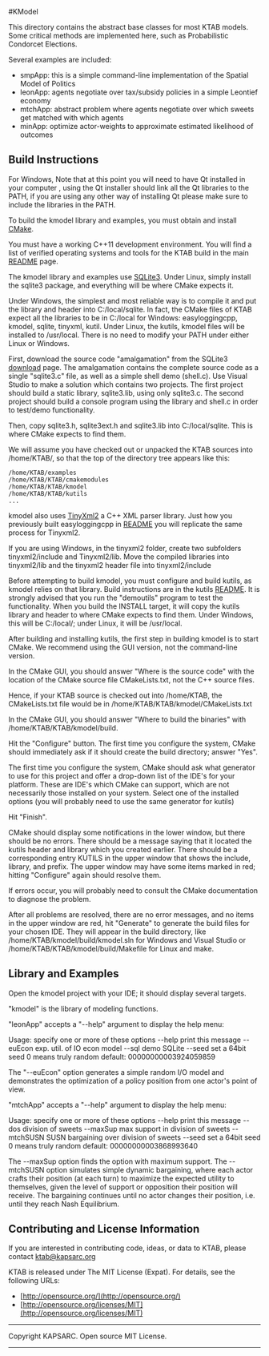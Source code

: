 #KModel

This directory contains the abstract base classes for most KTAB models. Some critical methods
are implemented here, such as Probabilistic Condorcet Elections.

Several examples are included:
- smpApp: this is a simple command-line implementation of the Spatial Model of Politics
- leonApp: agents negotiate over tax/subsidy policies in a simple Leontief economy
- mtchApp: abstract problem where agents negotiate over which sweets get matched with which agents
- minApp: optimize actor-weights to approximate estimated likelihood of outcomes

## Build Instructions ##

For Windows, Note that at this point you will need to have Qt installed in your computer , using the Qt installer should link all the Qt libraries to the PATH, if you are using any other way of installing Qt please make sure to include the libraries in the PATH.

To build the kmodel library and examples, you must
obtain and install [CMake](www.cmake.org).

You must have a working C++11 development environment.
You will find a list of verified operating systems and tools for the KTAB build in the main [README](https://github.com/KAPSARC/KTAB/blob/testing/KTAB/kutils/README.md) page. 

The kmodel library and examples use [SQLite3](https://www.sqlite.org/). Under Linux, simply install the sqlite3 package,
and everything will be where CMake expects it.

Under Windows, the simplest and most reliable way is to compile it and put the library and header into C:/local/sqlite. In fact, the CMake files of KTAB expect all the libraries to be in C:/local for Windows: easyloggingcpp, kmodel, sqlite, tinyxml, kutil. Under Linux, the kutils, kmodel files will be installed to /usr/local. There is no need to modify your PATH under either Linux or Windows.
 
First, download the source code "amalgamation" from the SQLite3
 [download](https://www.sqlite.org/download.html) page. The amalgamation contains the complete source code as a single
"sqlite3.c" file, as well as a simple shell demo (shell.c). Use Visual Studio to make a solution which contains two projects. The first project should build a static library, sqlite3.lib, 
using only sqlite3.c. The second project should build a console program using the library and shell.c in order to test/demo functionality.

Then, copy sqlite3.h, sqlite3ext.h and sqlite3.lib into 
C:/local/sqlite. This is where CMake expects to find them.

We will assume you have checked out or unpacked the KTAB
sources into /home/KTAB/, so that the top of the directory
tree appears like this:

	/home/KTAB/examples
	/home/KTAB/KTAB/cmakemodules
	/home/KTAB/KTAB/kmodel
	/home/KTAB/KTAB/kutils
	...
  
kmodel also uses [TinyXml2](https://github.com/leethomason/tinyxml2) a C++ XML parser library. Just how you previously built easyloggingcpp in [README](../kutils/README.md) you will replicate the same process for Tinyxml2.

If you are using Windows, in the tinyxml2 folder, create two subfolders tinyxml2/include and Tinyxml2/lib. Move the compiled libraries into tinyxml2/lib and the tinyxml2 header file into tinyxml2/include

Before attempting to build kmodel, you must configure and build kutils, as kmodel relies on that library. Build instructions are in the kutils [README](../kutils/README.md). It is strongly advised that you run the "demoutils" program to test the functionality. When you build the INSTALL target, it will copy the kutils library and header to where CMake expects to find them. Under Windows, this will be C:/local/; under Linux, it will be /usr/local.

After building and installing kutils, the first step in building kmodel is to start  CMake. We recommend using the GUI version, not the command-line version.

In the CMake GUI, you should answer "Where is the source code"
with the location of the CMake source file CMakeLists.txt,
not the C++ source files.

Hence, if your KTAB source is checked out into /home/KTAB,
the CMakeLists.txt file would be in /home/KTAB/KTAB/kmodel/CMakeLists.txt

In the CMake GUI, you  should answer "Where to build the binaries"
with /home/KTAB/KTAB/kmodel/build.

Hit the "Configure" button. The first time you configure the system,
CMake should immediately ask if it should create the build directory;
answer "Yes".

The first time you configure the system, CMake should ask what generator 
to use for this project and offer a drop-down list of the IDE's for your platform.
These are IDE's which CMake can support, which are not necessarily those installed 
on your system. Select one of the installed options (you will probably need to 
use the same generator for kutils)

Hit "Finish".

CMake should display some notifications in the lower window, but there should be no errors.
There should be a message saying that it located the kutils header and library which you
created earlier. There should be a corresponding entry KUTILS in the upper window that shows
the include, library, and prefix. The upper window may have some items marked in red;
hitting "Configure" again should resolve them.

If errors occur, you will probably need to consult the CMake documentation to diagnose the problem.

After all problems are resolved, there are no error messages, and no items in the upper window
are red, hit "Generate" to generate the build files for your chosen IDE. They will appear
in the build directory, like /home/KTAB/kmodel/build/kmodel.sln for Windows and Visual Studio
or /home/KTAB/KTAB/kmodel/build/Makefile for Linux and make.

## Library and Examples ##

Open the kmodel project with your IDE; it should display several targets.

"kmodel" is the library of modeling functions.

"leonApp" accepts a "--help" argument to display the help menu:

Usage: specify one or more of these options
--help            print this message
--euEcon          exp. util. of IO econ model
--sql             demo SQLite
--seed <n>        set a 64bit seed
                  0 means truly random
                  default: 00000000003924059859
                  
The "--euEcon" option generates a simple random I/O model and demonstrates
the optimization of a policy position from one actor's point of view.

"mtchApp" accepts a "--help" argument to display the help menu:

Usage: specify one or more of these options
--help            print this message
--dos             division of sweets
--maxSup          max support in division of sweets
--mtchSUSN        SUSN bargaining over division of sweets
--seed <n>        set a 64bit seed
                  0 means truly random
                  default: 00000000003868993640

The --maxSup option finds the option with maximum support.
The --mtchSUSN option simulates simple dynamic bargaining, where each actor
crafts their position (at each turn) to maximize the expected utility to themselves,
given the level of support or opposition their position will receive.
The bargaining continues until no actor changes their position, i.e. until
they reach Nash Equilibrium.



## Contributing and License Information ##



If you are interested in contributing code, ideas, or
data to KTAB, please contact ktab@kapsarc.org


KTAB is released under The MIT License (Expat).
For details, see the following URLs:

- [http://opensource.org/](http://opensource.org/)
- [http://opensource.org/licenses/MIT](http://opensource.org/licenses/MIT)
 

----------

Copyright KAPSARC. Open source MIT License.

----------


